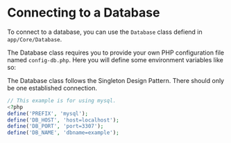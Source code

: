 # Connecting to a Database

To connect to a database, you can use the `Database` class defiend in `app/Core/Database`. 

The Database class requires you to provide your own PHP configuration file named `config-db.php`. Here you will define some environment variables like so:

The Database class follows the Singleton Design Pattern. There should only be one established connection.

<!--Currently considering a refactor to support multiple databases... Only really plan to use mysql/mariadb atm-->

```php
// This example is for using mysql.
<?php
define('PREFIX', 'mysql');
define('DB_HOST', 'host=localhost');
define('DB_PORT', 'port=3307');
define('DB_NAME', 'dbname=example');
```